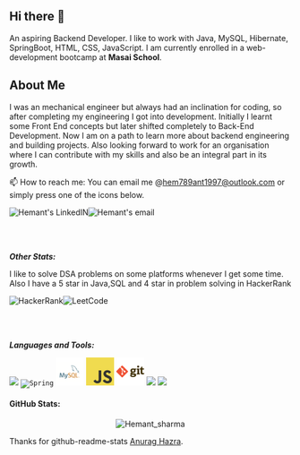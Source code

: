 ## Hi there 👋
An aspiring Backend Developer. I like to work with Java, MySQL, Hibernate, SpringBoot, HTML, CSS, JavaScript.
I am currently enrolled in a web-development bootcamp at **Masai School**.

## About Me
I was an mechanical engineer but always had an inclination for coding, so after completing my engineering I got into development. Initially I learnt some Front End  concepts but later shifted completely to Back-End Development. Now I am on a path to learn more about backend engineering and building projects. Also looking
forward to work for an organisation where I can contribute with my skills and also be an integral part in its growth.


📫 How to reach me: You can email me @hem789ant1997@outlook.com or simply press one of the icons below.

<a href="https://www.linkedin.com/in/hemantsharma097/" target="_blank" style='margin-right:2px'>
  <img align="left" alt="Hemant's LinkedIN" height="32px" src="https://raw.githubusercontent.com/peterthehan/peterthehan/master/assets/linkedin.svg" />
</a>
<a href="mailto:hem789ant1997@outlook.com" target="_blank" style='margin-right:10px'>
    <img align="left" src="https://img.icons8.com/fluency/344/new-post.png" alt="Hemant's email" height="35px" />
  </a>
  
  
  <br />  <br />
  
   ***Other Stats:***
   <p>I like to solve DSA problems on some platforms whenever I get some time. Also I have a 5 star in Java,SQL and 4 star in problem solving in HackerRank</p>
  <a href="https://www.hackerrank.com/FW18_1063" target="_blank" style='margin-right:10px'>
    <img align="left" src="https://img.icons8.com/windows/344/hackerrank.png" alt="HackerRank" height="35px" />
  </a>
  <a href="https://leetcode.com/hemant097/" target="_blank" style='margin-right:10px'>
    <img align="left" src="https://cdn.iconscout.com/icon/free/png-64/leetcode-3521542-2944960.png" alt="LeetCode" height="35px" />
  </a>
  
  <br><br>
  
  ***Languages and Tools:***
  
  <code><img height="50" src="https://img.icons8.com/color/344/java-coffee-cup-logo--v1.png"></code>
  <code><img height="50" src="https://profilinator.rishav.dev/skills-assets/springio-icon.svg" alt="Spring"  /></code>
  <code><img height="50" src="https://raw.githubusercontent.com/github/explore/80688e429a7d4ef2fca1e82350fe8e3517d3494d/topics/mysql/mysql.png"></code>
  <code><img height="50" src="https://raw.githubusercontent.com/github/explore/80688e429a7d4ef2fca1e82350fe8e3517d3494d/topics/javascript/javascript.png"></code>
  <code><img height="50" src="https://raw.githubusercontent.com/github/explore/80688e429a7d4ef2fca1e82350fe8e3517d3494d/topics/git/git.png"></code>
  <code><img height="50" src="https://img.icons8.com/color/344/html-5--v2.png"></code>
  <code><img height="50" src="https://img.icons8.com/color/344/css3.png"></code>
  
 

 
  #### GitHub Stats:
  
  <p align="center"> <img src="https://github-readme-stats.vercel.app/api?username=hemant097&hide=issues&count_private=true&show_icons=true&theme=apprentice" alt="Hemant_sharma" />
  
  Thanks for github-readme-stats [Anurag Hazra](https://github.com/anuraghazra).
<!--
**hemant097/hemant097** is a ✨ _special_ ✨ repository because its `README.md` (this file) appears on your GitHub profile.

Here are some ideas to get you started:

- 🔭 I’m currently working on ...
- 🌱 I’m currently learning ...Java
- 👯 I’m looking to collaborate on ...
- 🤔 I’m looking for help with ...
- 💬 Ask me about ...

- 😄 Pronouns: ...
- ⚡ Fun fact: ...
-->
